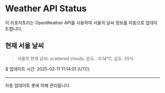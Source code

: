 
# Weather API Status

이 리포지토리는 OpenWeather API를 사용하여 서울의 날씨 정보를 자동으로 업데이트합니다.

## 현재 서울 날씨
> 서울의 현재 날씨: scattered clouds, 온도: -0.14°C, 습도: 55%

⏳ 업데이트 시간: 2025-02-11 11:14:01 (UTC)

---
자동 업데이트 봇에 의해 관리됩니다.
